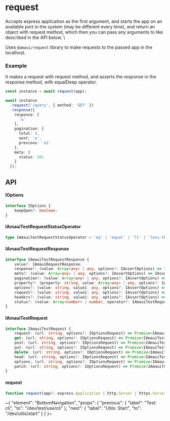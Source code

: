 
# request

Accepts express application as the first argument, and starts the app on an available port in the system (may be different every time), and return an object with request method, which then you can pass any arguments to like described in the API below. \

Uses `@amaui/request` library to make requests to the passed app in the localhost.

### Example

It makes a request with request method, and asserts the response in the response method, with equalDeep operator.

```ts
const instance = await request(app);

await instance
  .request('/query', { method: 'GET' })
  .response({
    response: [
      'a'
    ],
    pagination: {
      total: 4,
      next: 'a',
      previous: 'a1'
    },
    meta: {
      status: 201
    }
  });
```

## API

#### IOptions

```ts
interface IOptions {
    keepOpen?: boolean;
}
```

#### IAmauiTestRequestStatusOperator

```ts
type IAmauiTestRequestStatusOperator = 'eq' | 'equal' | 'lt' | 'less-than' | 'lte' | 'less-than-equal' | 'gt' | 'greater-than' | 'gte' | 'greater-than-equal';
```

#### IAmauiTestRequestResponse

```ts
interface IAmauiTestRequestResponse {
    value?: IAmauiRequestResponse;
    response?: (value: Array<any> | any, options?: IAssertOptions) => IAssertObject;
    meta?: (value: Array<any> | any, options?: IAssertOptions) => IAssertObject;
    pagination?: (value: Array<any> | any, options?: IAssertOptions) => IAssertObject;
    property?: (property: string, value: Array<any> | any, options?: IAssertOptions) => IAssertObject;
    options?: (value: string, value1: any, options?: IAssertOptions) => IAssertObject;
    request?: (value: string, value1: any, options?: IAssertOptions) => IAssertObject;
    headers?: (value: string, value1: any, options?: IAssertOptions) => IAssertObject;
    status?: (value: Array<number> | number, operator?: IAmauiTestRequestStatusOperator, options?: IAssertOptions) => IAssertObject;
}
```

#### IAmauiTestRequest

```ts
interface IAmauiTestRequest {
    request: (url: string, options?: IOptionsRequest) => Promise<IAmauiTestRequestResponse>;
    get: (url: string, options?: IOptionsRequest) => Promise<IAmauiTestRequestResponse>;
    post: (url: string, options?: IOptionsRequest) => Promise<IAmauiTestRequestResponse>;
    put: (url: string, options?: IOptionsRequest) => Promise<IAmauiTestRequestResponse>;
    delete: (url: string, options?: IOptionsRequest) => Promise<IAmauiTestRequestResponse>;
    head: (url: string, options?: IOptionsRequest) => Promise<IAmauiTestRequestResponse>;
    options: (url: string, options?: IOptionsRequest) => Promise<IAmauiTestRequestResponse>;
    patch: (url: string, options?: IOptionsRequest) => Promise<IAmauiTestRequestResponse>;
}
```

#### request

```ts
function request(app?: express.Application | http.Server | https.Server | string, options_?: IOptions): Promise<IAmauiTestRequest>;
```


~{
  "element": "BottomNavigation",
  "props": {
    "previous": {
      "label": "Test: cli",
      "to": "/dev/test/use/cli"
    },
    "next": {
      "label": "Utils: Start",
      "to": "/dev/utils/start"
    }
  }
}~
